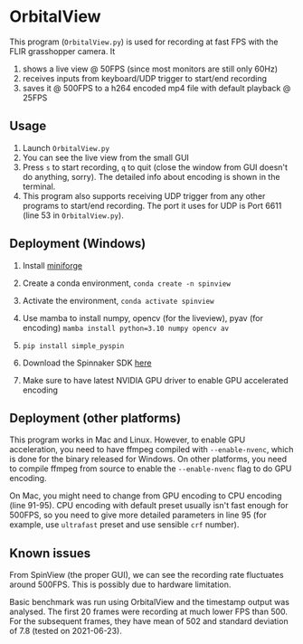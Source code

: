 # OrbitalView

This program (`OrbitalView.py`) is used for recording at fast FPS with the FLIR grasshopper camera.
It

1. shows a live view @ 50FPS (since most monitors are still only 60Hz)
2. receives inputs from keyboard/UDP trigger to start/end recording
3. saves it @ 500FPS to a h264 encoded mp4 file with default playback @ 25FPS


## Usage

1. Launch `OrbitalView.py`
2. You can see the live view from the small GUI
3. Press `s` to start recording, `q` to quit (close the window from GUI doesn't do anything, sorry). The detailed info about encoding is shown in the terminal.
4. This program also supports receiving UDP trigger from any other programs to start/end recording. The port it uses for UDP is Port 6611 (line 53 in `OrbitalView.py`).

## Deployment (Windows)

1. Install [miniforge](https://github.com/conda-forge/miniforge/releases/latest/download/Miniforge3-Windows-x86_64.exe)
2. Create a conda environment, `conda create -n spinview`
3. Activate the environment, `conda activate spinview`
4. Use mamba to install numpy, opencv (for the liveview), pyav (for encoding)
`mamba install python=3.10 numpy opencv av`

5. `pip install simple_pyspin`
6. Download the Spinnaker SDK [here](https://www.flir.com/support-center/iis/machine-vision/downloads/spinnaker-sdk-download/spinnaker-sdk--download-files/)
7. Make sure to have latest NVIDIA GPU driver to enable GPU accelerated encoding


## Deployment (other platforms)
This program works in Mac and Linux. However, to enable GPU acceleration, you need to have ffmpeg compiled with `--enable-nvenc`, which is done for the binary released for Windows.
On other platforms, you need to compile ffmpeg from source to enable the `--enable-nvenc` flag to do GPU encoding.

On Mac, you might need to change from GPU encoding to CPU encoding (line 91-95).
CPU encoding with default preset usually isn't fast enough for 500FPS,
so you need to give more detailed parameters in line 95 (for example, use `ultrafast` preset and use sensible `crf` number).

## Known issues
From SpinView (the proper GUI), we can see the recording rate fluctuates around 500FPS.
This is possibly due to hardware limitation.

Basic benchmark was run using OrbitalView and the timestamp output was analysed.
The first 20 frames were recording at much lower FPS than 500.
For the subsequent frames, they have mean of 502 and standard deviation of 7.8 (tested on 2021-06-23).

